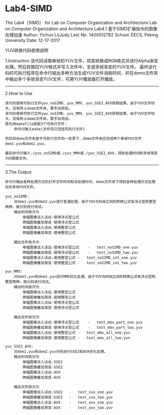 # Lab4-SIMD
The Lab4（SIMD） for Lab on Computer Organization and Architecture
Lab on Computer Organization and Architecture
Lab4.1 		基于SIMD扩展指令的图像处理加速
Author:		Yichun Li(Judy Lee)
No.			1400012782
School:		EECS, Peking University
Date:		12-17-2017



YUV转换代码使用说明

1.Instruction
	该代码读取单帧的YUV文件，将其转换成RGB格式并进行Alpha渐变处理，然后转换回YUV格式并写入文件中，生成多帧渐变的YUV文件。
	最终该代码的可执行程序在命令行输出多种方法生成YUV文件消耗时间，并在demo文件夹中输出多个多帧渐变YUV文件，可用YUV播放器打开播放。

	
------------------------------------------------------------------------------------


2.How to Use

	该代码使用可执行文件yuv_noSIMD、yuv_MMX、yuv_SSE2_AVX获取结果。由于YUV文件较大，没有附上demo文件夹，需手动添加。
	该代码使用可执行文件yuv_noSIMD、yuv_MMX、yuv_SSE2_AVX获取结果。由于YUV文件较大，没有附上demo文件夹，需手动添加。
	首先用makefile获取3个可执行文件：
		命令行输入make(文件包已包括可执行文件)
	
	然后将demo文件夹放于可执行文件同一目录下，demo文件夹应包括两个单帧YUV文件dem1.yuv和dem2.yuv。
	
	最后命令行输入./yuv_noSIMD或./yuv_MMX或./yuv_SSE2_AVX，得到处理时间和多帧渐变YUV图像文件。
		
	
------------------------------------------------------------------------------------


3.The Output

	命令行输出各种处理方式的打开文件时间和总处理时间，demo文件夹下得到各种处理方式处理后的多帧YUV文件。
	
	yuv_noSIMD：
		对dem1.yuv和dem2.yuv进行普通处理，由于YUV与RGB之间的转换公式有浮点型和整型两种，故分别进行测试。
		输出时间依次为
			单幅图像淡入淡出-使用浮点型公式
			两幅图像叠加渐变-使用浮点型公式
			单幅图像淡入淡出-使用整型公式
			两幅图像叠加渐变-使用整型公式
			
		输出文件依次为
			单幅图像淡入淡出-使用浮点型公式	-	test_noSIMD_one.yuv
			两幅图像叠加渐变-使用浮点型公式	-	test_noSIMD_two.yuv
			单幅图像淡入淡出-使用整型公式	-	test_noSIMD_int_one.yuv
			两幅图像叠加渐变-使用整型公式	-	test_noSIMD_int_two.yuv
			
	yuv_MMX:
		对dem1.yuv和dem2.yuv进行MMX优化处理，由于YUV与RGB之间的转换公式有浮点型和整型两种，故分别进行测试。
		输出时间依次为
			单幅图像淡入淡出-使用整型公式
			两幅图像叠加渐变-使用整型公式
			单幅图像淡入淡出-使用浮点型公式
			两幅图像叠加渐变-使用浮点型公式
			
		输出文件依次为
			单幅图像淡入淡出-使用浮点型公式	-	test_mmx_part_one.yuv
			两幅图像叠加渐变-使用浮点型公式	-	test_mmx_part_two.yuv
			单幅图像淡入淡出-使用整型公式	-	test_mmx_all_one.yuv
			两幅图像叠加渐变-使用整型公式	-	test_mmx_all_two.yuv

	yuv_SSE2_AVX:
		对dem1.yuv和dem2.yuv分别进行SSE2和AVX优化处理。
		输出时间依次为
			单幅图像淡入淡出-SSE2
			两幅图像叠加渐变-SSE2
			单幅图像淡入淡出-AVX
			两幅图像叠加渐变-AVX
			
		输出文件依次为
			单幅图像淡入淡出-SSE2	-	test_sse_one.yuv
			两幅图像叠加渐变-SSE2	-	test_sse_two.yuv
			单幅图像淡入淡出-AVX	-	test_avx_one.yuv
			两幅图像叠加渐变-AVX	-	test_avx_two.yuv	
